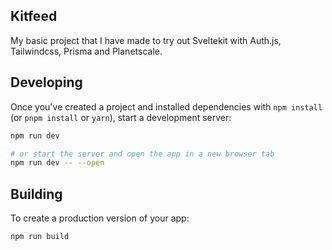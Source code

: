 ## Kitfeed

My basic project that I have made to try out Sveltekit with Auth.js, Tailwindcss, Prisma and Planetscale.


## Developing

Once you've created a project and installed dependencies with `npm install` (or `pnpm install` or `yarn`), start a development server:

```bash
npm run dev

# or start the server and open the app in a new browser tab
npm run dev -- --open
```

## Building

To create a production version of your app:

```bash
npm run build
```